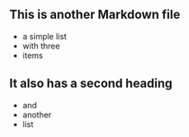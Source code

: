 ## This is another Markdown file

* a simple list
* with three
* items

## It also has a second heading

* and
* another
* list